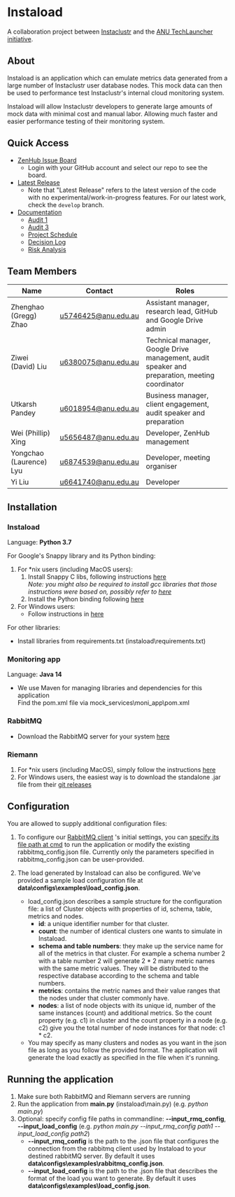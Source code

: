 
# Instaload
A collaboration project between [Instaclustr](https://www.instaclustr.com/) and the [ANU TechLauncher initiative](https://cs.anu.edu.au/TechLauncher/).

## About
Instaload is an application which can emulate metrics data generated from a large number of Instaclustr user database nodes. This mock data can then be used to performance test Instaclustr's internal cloud monitoring system.

Instaload will allow Instaclustr developers to generate large amounts of mock data with minimal cost and manual labor. Allowing much faster and easier performance testing of their monitoring system.

## Quick Access
* [ZenHub Issue Board](https://app.zenhub.com/login)
    * Login with your GitHub account and select our repo to see the board.
* [Latest Release](https://github.com/Zhenghao-Zhao/Instaload/tree/master)
    * Note that "Latest Release" refers to the latest version of the code with no experimental/work-in-progress features. For our latest work, check the `develop` branch.
* [Documentation](https://drive.google.com/drive/folders/1xwgVBDAqbR-0H-oAxnSYZ9wgkiJFF5hS)
	* [Audit 1](https://drive.google.com/open?id=1LJdIqN4f_QtRiAGmNa--DRuzeKxTupYX)
	* [Audit 3](https://drive.google.com/open?id=1eeeyvOxhVNCOs0OE0pj5PrS7LTvF5LVY)
	* [Project Schedule](https://drive.google.com/open?id=13r4F3HSRC7zvWvQ7C5R0khaqGytzV6Yw)
	* [Decision Log](https://drive.google.com/open?id=1yDMyS0m3fL1ZBKwTFMU8WYMf0t8xxzgGl6DG04nO-s4)
	* [Risk Analysis](https://docs.google.com/document/d/1SslevcaDcjy7WK0WpOBv-2qWQspq_Bn9gxxTzi80Gss/edit?usp=sharing)


## Team Members

Name | Contact | Roles |
------------ | ------------- | ------------- | 
Zhenghao (Gregg) Zhao | u5746425@anu.edu.au | Assistant manager, research lead, GitHub and Google Drive admin |
Ziwei (David) Liu	 | u6380075@anu.edu.au | Technical manager, Google Drive management, audit speaker and preparation, meeting coordinator |
Utkarsh Pandey | u6018954@anu.edu.au | Business manager, client engagement, audit speaker and preparation |
Wei (Phillip) Xing	 | u5656487@anu.edu.au | Developer, ZenHub management |
Yongchao (Laurence) Lyu	 | u6874539@anu.edu.au | Developer, meeting organiser |
Yi Liu	 | u6641740@anu.edu.au | Developer |

## Installation

### Instaload 
Language: **Python 3.7**

For Google's Snappy library and its Python binding:
1. For *nix users (including MacOS users):
    1. Install Snappy C libs, following instructions [here](https://stackoverflow.com/a/20678150/9479242)
    <br>*Note: you might also be required to install gcc libraries that those instructions were based on, possibly refer to
    [here](https://stackoverflow.com/questions/11912878/gcc-error-gcc-error-trying-to-exec-cc1-execvp-no-such-file-or-directory)*
    2. Install the Python binding following [here](https://stackoverflow.com/a/41707800/9479242)
2. For Windows users:
    * Follow instructions in [here](https://stackoverflow.com/a/43756412/9479242)
    
For other libraries: 
* Install libraries from requirements.txt (instaload\requirements.txt)

### Monitoring app
Language: **Java 14**
* We use Maven for managing libraries and dependencies for this application
<br>Find the pom.xml file via mock_services\moni_app\pom.xml

### RabbitMQ
* Download the RabbitMQ server for your system [here](https://www.rabbitmq.com/download.html)

### Riemann
1. For *nix users (including MacOS), simply follow the instructions [here](http://riemann.io/quickstart.html)
2. For Windows users, the easiest way is to download the standalone .jar file from their [git releases](https://github.com/riemann/riemann/releases) 


## Configuration
You are allowed to supply additional configuration files:

1. To configure our [RabbitMQ client](https://pika.readthedocs.io/en/stable/modules/parameters.html) 's initial settings, you can [specify its file path at cmd](#running-the-application) to run the application or modify the existing rabbitmq_config.json file.
Currently only the parameters specified in rabbitmq_config.json can be user-provided. 

2. The load generated by Instaload can also be configured. We've provided a sample load configuration file at **data\configs\examples\load_config.json**.
    - load_config.json describes a sample structure for the configuration file: a list of Cluster objects with properties of id, schema, table, metrics and nodes. 
        - **id**: a unique identifier number for that cluster. 
        - **count**: the number of identical clusters one wants to simulate in Instaload. 
        - **schema and table numbers**: they make up the service name for all of the metrics in that cluster. For example a schema number 2 with a table number 2 will generate 2 * 2 many metric names with the same metric values. They will be distributed to the respective database according to the schema and table numbers.
        - **metrics**: contains the metric names and their value ranges that the nodes under that cluster commonly have. 
        - **nodes**: a list of node objects with its unique id, number of the same instances (count) and additional metrics. So the count property (e.g. c1) in cluster and the count property in a node (e.g. c2) give you the total number of node instances for that node: c1 * c2.
    - You may specify as many clusters and nodes as you want in the json file as long as you follow the provided format. The application will generate the load exactly as specified in the file when it's running. 
    
## Running the application
1. Make sure both RabbitMQ and Riemann servers are running
2. Run the application from **main.py** (instaload\main.py) (e.g. *python main.py*)
3. Optional: specify config file paths in commandline: **--input_rmq_config**, **--input_load_config** (e.g. *python main.py --input_rmq_config path1 --input_load_config path2*)
    * **--input_rmq_config** is the path to the .json file that configures the connection from the rabbitmq client used by Instaload to your destined rabbitMQ server. By default it uses **data\configs\examples\rabbitmq_config.json**.
    * **--input_load_config** is the path to the .json file that describes the format of the load you want to generate. By default it uses **data\configs\examples\load_config.json**.
